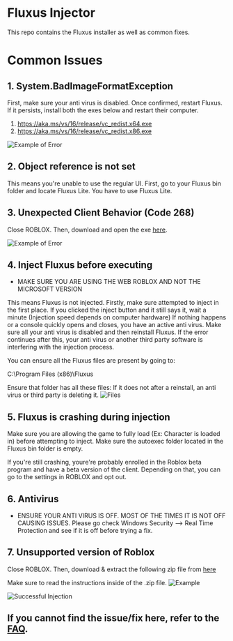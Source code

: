 # Fluxus Injector
This repo contains the Fluxus installer as well as common fixes.

# Common Issues
## 1. System.BadImageFormatException
   First, make sure your anti virus is disabled. Once confirmed, restart Fluxus.
   If it persists, install both the exes below and restart their computer.
   1. https://aka.ms/vs/16/release/vc_redist.x64.exe
   2. https://aka.ms/vs/16/release/vc_redist.x86.exe
   
   ![Example of Error](https://cdn.discordapp.com/attachments/949145500702105662/949148626679123998/unknown.png)

## 2. Object reference is not set
   This means you're unable to use the regular UI. 
   First,  go to your Fluxus bin folder and locate Fluxus Lite. You have to use Fluxus Lite.
  
## 3. Unexpected Client Behavior (Code 268)
   Close ROBLOX. Then, download and open the exe [here](https://cdn.discordapp.com/attachments/905154446705709129/954108995445076028/268_kick_fixer.zip). 
   
   ![Example of Error](https://cdn.discordapp.com/attachments/949145500702105662/949147120257073152/roblox-error-code-268.png)

## 4. Inject Fluxus before executing
   * MAKE SURE YOU ARE USING THE WEB ROBLOX AND NOT THE MICROSOFT VERSION
  
   This means Fluxus is not injected. Firstly, make sure attempted to inject in the first place.
If you clicked the inject button and it still says it, wait a minute (Injection speed depends on computer hardware)
If nothing happens or a console quickly opens and closes, you have an active anti virus. Make sure all your anti virus is disabled and then reinstall Fluxus.
If the error continues after this, your anti virus or another third party software is interfering with the injection process. 

You can ensure all the Fluxus files are present by going to:

C:\Program Files (x86)\Fluxus

Ensure that folder has all these files:
If it does not after a reinstall, an anti virus or third party is deleting it. 
![Files](https://cdn.discordapp.com/attachments/946130335375179786/949153185333936208/unknown.png)

## 5. Fluxus is crashing during injection
Make sure you are allowing the game to fully load (Ex: Character is loaded in) before attempting to inject.
Make sure the autoexec folder located in the Fluxus bin folder is empty.

If you're still crashing, youre're probably enrolled in the Roblox beta program and have a beta version of the client. Depending on that, you can go to the settings in ROBLOX and opt out.

## 6. Antivirus
 * ENSURE YOUR ANTI VIRUS IS OFF. MOST OF THE TIMES IT IS NOT OFF CAUSING ISSUES. Please go check Windows Security --> Real Time Protection and see if it is off before trying a fix. 

## 7. Unsupported version of Roblox
Close ROBLOX. Then, download & extract the following zip file from [here](https://cdn.discordapp.com/attachments/918919940940132382/958829171126173756/Beta_Removal.zip)

Make sure to read the instructions inside of the .zip file.
![Example](https://cdn.discordapp.com/attachments/946130335375179786/958868317781753926/Beta.png)

 
![Successful Injection](https://cdn.discordapp.com/attachments/946130335375179786/949157035134566470/unknown.png)


## If you cannot find the issue/fix here, refer to the [FAQ](https://fluxteam.xyz/FAQ/).
